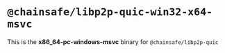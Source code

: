 # `@chainsafe/libp2p-quic-win32-x64-msvc`

This is the **x86_64-pc-windows-msvc** binary for `@chainsafe/libp2p-quic`
